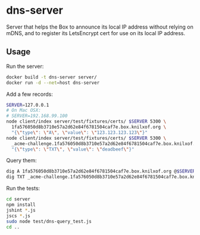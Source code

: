 # dns-server
Server that helps the Box to announce its local IP address without relying on mDNS, and to register its LetsEncrypt cert for use on its local IP address.

## Usage
Run the server:
````bash
docker build -t dns-server server/
docker run -d --net=host dns-server
````

Add a few records:
````bash
SERVER=127.0.0.1
# On Mac OSX:
# SERVER=192.168.99.100
node client/index server/test/fixtures/certs/ $SERVER 5300 \
  1fa576050d8b3710e57a2d62e84f6781504caf7e.box.knilxof.org \
  "{\"type\": \"A\", \"value\": \"123.123.123.123\"}"
node client/index server/test/fixtures/certs/ $SERVER 5300 \
  _acme-challenge.1fa576050d8b3710e57a2d62e84f6781504caf7e.box.knilxof.org \
  "{\"type\": \"TXT\", \"value\": \"deadbeef\"}"
````

Query them:
````bash
dig A 1fa576050d8b3710e57a2d62e84f6781504caf7e.box.knilxof.org @$SERVER
dig TXT _acme-challenge.1fa576050d8b3710e57a2d62e84f6781504caf7e.box.knilxof.org @$SERVER
````

Run the tests:
````bash
cd server
npm install
jshint *.js
jscs *.js
sudo node test/dns-query_test.js
cd ..
````
